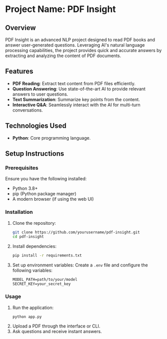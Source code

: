 # Project Name: PDF Insight

## Overview
PDF Insight is an advanced NLP project designed to read PDF books and answer user-generated questions. Leveraging AI's natural language processing capabilities, the project provides quick and accurate answers by extracting and analyzing the content of PDF documents.

## Features
- **PDF Reading**: Extract text content from PDF files efficiently.
- **Question Answering**: Use state-of-the-art AI to provide relevant answers to user questions.
- **Text Summarization**: Summarize key points from the content.
- **Interactive Q&A**: Seamlessly interact with the AI for multi-turn conversations.

## Technologies Used
- **Python**: Core programming language.

## Setup Instructions

### Prerequisites
Ensure you have the following installed:
- Python 3.8+
- pip (Python package manager)
- A modern browser (if using the web UI)

### Installation
1. Clone the repository:
   ```bash
   git clone https://github.com/yourusername/pdf-insight.git
   cd pdf-insight
   ```
2. Install dependencies:
   ```bash
   pip install -r requirements.txt
   ```
3. Set up environment variables:
   Create a `.env` file and configure the following variables:
   ```env
   MODEL_PATH=path/to/your/model
   SECRET_KEY=your_secret_key
   ```

### Usage
1. Run the application:
   ```bash
   python app.py
   ```
2. Upload a PDF through the interface or CLI.
3. Ask questions and receive instant answers.
